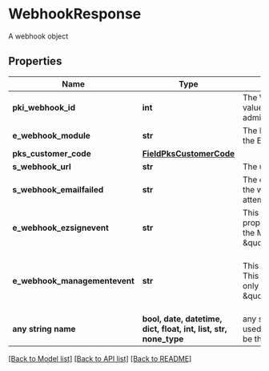 # WebhookResponse

A webhook object

## Properties
Name | Type | Description | Notes
------------ | ------------- | ------------- | -------------
**pki_webhook_id** | **int** | The Webhook ID. This value is visible in the admin interface. | 
**e_webhook_module** | **str** | The Module generating the Event. | 
**pks_customer_code** | [**FieldPksCustomerCode**](FieldPksCustomerCode.md) |  | 
**s_webhook_url** | **str** | The url being called | 
**s_webhook_emailfailed** | **str** | The email that will receive the webhook in case all attempts fail. | 
**e_webhook_ezsignevent** | **str** | This Ezsign Event. This property will be set only if the Module is \&quot;Ezsign\&quot;. | [optional] 
**e_webhook_managementevent** | **str** | This Management Event. This property will be set only if the Module is \&quot;Management\&quot;. | [optional]  if omitted the server will use the default value of "UserCreated"
**any string name** | **bool, date, datetime, dict, float, int, list, str, none_type** | any string name can be used but the value must be the correct type | [optional]

[[Back to Model list]](../README.md#documentation-for-models) [[Back to API list]](../README.md#documentation-for-api-endpoints) [[Back to README]](../README.md)


